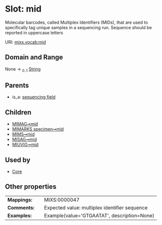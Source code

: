 
# Slot: mid


Molecular barcodes, called Multiplex Identifiers (MIDs), that are used to specifically tag unique samples in a sequencing run. Sequence should be reported in uppercase letters

URI: [mixs.vocab:mid](https://w3id.org/mixs/vocab/mid)


## Domain and Range

None &#8594;  <sub>0..1</sub> [String](types/String.md)

## Parents

 *  is_a: [sequencing field](sequencing_field.md)

## Children

 *  [MIMAG➞mid](MIMAG_mid.md)
 *  [MIMARKS specimen➞mid](MIMARKS_specimen_mid.md)
 *  [MIMS➞mid](MIMS_mid.md)
 *  [MISAG➞mid](MISAG_mid.md)
 *  [MIUVIG➞mid](MIUVIG_mid.md)

## Used by

 * [Core](Core.md)

## Other properties

|  |  |  |
| --- | --- | --- |
| **Mappings:** | | MIXS:0000047 |
| **Comments:** | | Expected value: multiplex identifier sequence |
| **Examples:** | | Example(value='GTGAATAT', description=None) |


